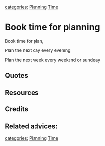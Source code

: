 [categories:](../categories/index.md) [Planning](../categories/Planning.md) [Time](../categories/Time.md)
# Book time for planning

Book time for plan,

Plan the next day every evening

Plan the next week every weekend or sundeay

## Quotes

## Resources

## Credits

## Related advices:

[categories:](../categories/index.md) [Planning](../categories/Planning.md) [Time](../categories/Time.md)